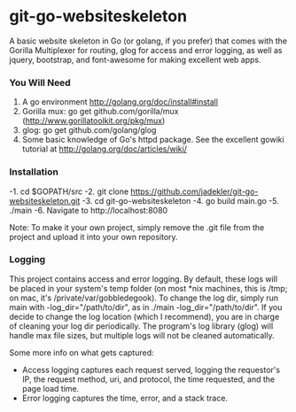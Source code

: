 git-go-websiteskeleton
===============

A basic website skeleton in Go (or golang, if you prefer) that comes with the Gorilla Multiplexer for routing, glog for access and error logging, as well as jquery, bootstrap, and font-awesome for making excellent web apps.

### You Will Need ###
1. A go environment http://golang.org/doc/install#install
2. Gorilla mux: go get github.com/gorilla/mux (http://www.gorillatoolkit.org/pkg/mux)
3. glog: go get github.com/golang/glog
4. Some basic knowledge of Go's httpd package. See the excellent gowiki tutorial at http://golang.org/doc/articles/wiki/

### Installation ###
-1. cd $GOPATH/src
-2. git clone https://github.com/jadekler/git-go-websiteskeleton.git
-3. cd git-go-websiteskeleton
-4. go build main.go
-5. ./main
-6. Navigate to http://localhost:8080

Note: To make it your own project, simply remove the .git file from the project and upload it into your own repository.

### Logging ###
This project contains access and error logging. By default, these logs will be placed in your system's temp folder (on most *nix machines, this is /tmp; on mac, it's /private/var/gobbledegook). To change the log dir, simply run main with -log_dir="/path/to/dir", as in ./main -log_dir="/path/to/dir". If you decide to change the log location (which I recommend), you are in charge of cleaning your log dir periodically. The program's log library (glog) will handle max file sizes, but multiple logs will not be cleaned automatically.

Some more info on what gets captured:
- Access logging captures each request served, logging the requestor's IP, the request method, uri, and protocol, the time
requested, and the page load time.
- Error logging captures the time, error, and a stack trace.

